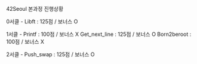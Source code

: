 42Seoul 본과정 진행상황

0서클 - Libft : 125점 / 보너스 O

1서클 - Printf : 100점 / 보너스 X
	 Get_next_line : 125점 / 보너스 O
	 Born2beroot : 100점 / 보너스 X

2서클 - Push_swap : 125점 / 보너스 O